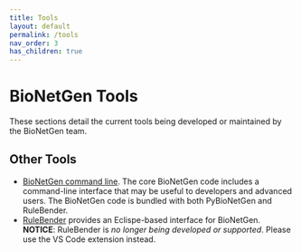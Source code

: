 ```yaml
---
title: Tools
layout: default
permalink: /tools
nav_order: 3
has_children: true
---
```


# BioNetGen Tools
These sections detail the current tools being developed or maintained by the BioNetGen team.

## Other Tools
- [BioNetGen command line](https://github.com/RuleWorld/bionetgen/releases/latest). The core BioNetGen code includes a command-line interface that may be useful to developers and advanced users. The BioNetGen code is bundled with both PyBioNetGen and RuleBender.
- [RuleBender](https://github.com/RuleWorld/rulebender/releases/latest) provides an Eclispe-based interface for BioNetGen. **NOTICE**: RuleBender is *no longer being developed or supported*. Please use the VS Code extension instead.